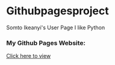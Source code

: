 # Githubpagesproject
Somto Ikeanyi's User Page
I like Python
### My Github Pages Website:
[Click here to view](https://somtoik.github.io/Githubpagesproject/)